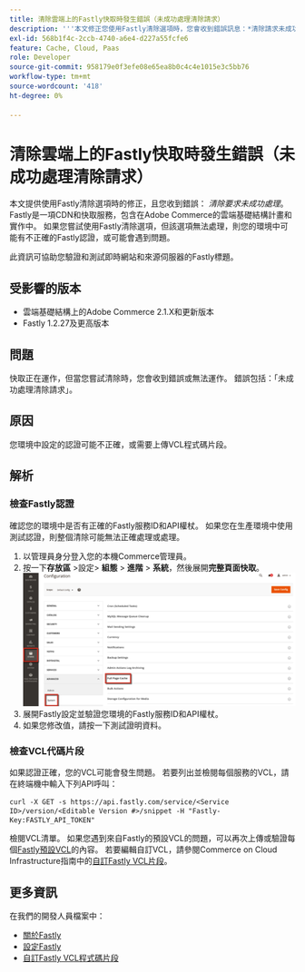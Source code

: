 ```yaml
---
title: 清除雲端上的Fastly快取時發生錯誤（未成功處理清除請求）
description: '''本文修正您使用Fastly清除選項時，您會收到錯誤訊息：*清除請求未成功處理*。 Fastly是一項CDN和快取服務，包含在Adobe Commerce的雲端基礎結構計畫和實作中。 如果您嘗試使用Fastly清除選項，但該選項無法處理，則您的環境中可能會有不正確的Fastly認證，或可能會遇到問題。」'
exl-id: 568b1f4c-2ccb-4740-a6e4-d227a55fcfe6
feature: Cache, Cloud, Paas
role: Developer
source-git-commit: 958179e0f3efe08e65ea8b0c4c4e1015e3c5bb76
workflow-type: tm+mt
source-wordcount: '418'
ht-degree: 0%

---
```


# 清除雲端上的Fastly快取時發生錯誤（未成功處理清除請求）

本文提供使用Fastly清除選項時的修正，且您收到錯誤： *清除要求未成功處理*。 Fastly是一項CDN和快取服務，包含在Adobe Commerce的雲端基礎結構計畫和實作中。 如果您嘗試使用Fastly清除選項，但該選項無法處理，則您的環境中可能有不正確的Fastly認證，或可能會遇到問題。

此資訊可協助您驗證和測試即時網站和來源伺服器的Fastly標題。

## 受影響的版本

* 雲端基礎結構上的Adobe Commerce 2.1.X和更新版本
* Fastly 1.2.27及更高版本

## 問題

快取正在運作，但當您嘗試清除時，您會收到錯誤或無法運作。 錯誤包括：「未成功處理清除請求」。

## 原因

您環境中設定的認證可能不正確，或需要上傳VCL程式碼片段。

## 解析

### 檢查Fastly認證

確認您的環境中是否有正確的Fastly服務ID和API權杖。 如果您在生產環境中使用測試認證，則整個清除可能無法正確處理或處理。

1. 以管理員身分登入您的本機Commerce管理員。
1. 按一下&#x200B;**存放區** >設定> **組態** > **進階** > **系統**，然後展開&#x200B;**完整頁面快取**。    ![magento_full_page_cache_2.4.1.png](assets/magento_full_page_cache_2.4.1.png)
1. 展開Fastly設定並驗證您環境的Fastly服務ID和API權杖。
1. 如果您修改值，請按一下測試證明資料。

### 檢查VCL代碼片段

如果認證正確，您的VCL可能會發生問題。 若要列出並檢閱每個服務的VCL，請在終端機中輸入下列API呼叫：

```
curl -X GET -s https://api.fastly.com/service/<Service ID>/version/<Editable Version #>/snippet -H "Fastly-Key:FASTLY_API_TOKEN"
```

檢閱VCL清單。 如果您遇到來自Fastly的預設VCL的問題，可以再次上傳或驗證每個[Fastly預設VCL](https://github.com/fastly/fastly-magento2/tree/master/etc/vcl_snippets)的內容。 若要編輯自訂VCL，請參閱Commerce on Cloud Infrastructure指南中的[自訂Fastly VCL片段](https://experienceleague.adobe.com/docs/commerce-cloud-service/user-guide/cdn/custom-vcl-snippets/fastly-vcl-custom-snippets.html)。

## 更多資訊

在我們的開發人員檔案中：

* [關於Fastly](https://experienceleague.adobe.com/docs/commerce-cloud-service/user-guide/cdn/fastly.html)
* [設定Fastly](https://experienceleague.adobe.com/docs/commerce-cloud-service/user-guide/cdn/setup-fastly/fastly-configuration.html)
* [自訂Fastly VCL程式碼片段](https://experienceleague.adobe.com/docs/commerce-cloud-service/user-guide/cdn/custom-vcl-snippets/fastly-vcl-custom-snippets.html)

